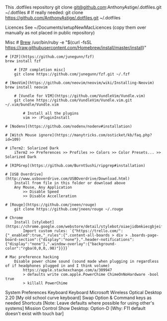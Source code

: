 This .dotfiles repository
	git clone git@github.com:AnthonyAstige/.dotfiles.git ~/.dotfiles
	# If really needed: git clone https://github.com/AnthonyAstige/.dotfiles.git ~/.dotfiles

Licences
    See ~/Documents/setupNewMacLicences (copy them over manually as not placed in public repository)

Misc
	# [Brew](https://brew.sh/)
	/usr/bin/ruby -e "$(curl -fsSL https://raw.githubusercontent.com/Homebrew/install/master/install)"

	# [FZF](https://github.com/junegunn/fzf)
	brew install fzf

        # [FZF completion misc]
        git clone https://github.com/junegunn/fzf.git ~/.fzf

	# [NeoVim](https://github.com/neovim/neovim/wiki/Installing-Neovim)
	brew install neovim

        # [Vundle for VIM](https://github.com/VundleVim/Vundle.vim)
        git clone https://github.com/VundleVim/Vundle.vim.git ~/.vim/bundle/Vundle.vim

            # Install all the plugins
            vim >> :PluginInstall

    # [Nodenv](https://github.com/nodenv/nodenv#installation)

    # [Witch Mouse ignore](https://manytricks.com/osticket/kb/faq.php?id=109)

    # iTerm2: Solarized Dark
        iTerm2 >> Preferences >> Profiles >> Colors >> Color Presets... >> Solarized Dark

    # [RIPGrep](https://github.com/BurntSushi/ripgrep#installation)

    # [USB Overdrive](http://www.usboverdrive.com/USBOverdrive/Download.html)
        Install from file in this folder or download above
        Any Mouse, Any Application
            >> Disable Speed
            >> Disable Accelleration

    # [Rouge](https://github.com/jneen/rouge)
        git clone https://github.com/jneen/rouge ~/.rouge

    # Chrome
        Install [stylebot](https://chrome.google.com/webstore/detail/stylebot/oiaejidbmkiecgbjeifoejpgmdaleoha)
            Import custom rules: `{"https://trello.com/":{"_enabled":true,"_rules":{".content-all-boards > div > .boards-page-board-section":{"display":"none"},".header-notifications":{"display":"none"},".window-overlay":{"background-color":"rgba(0,0,0,.98)"}}}}`

    # Mac preference hacking
        Disable power chime sound (sound made when plugging in regardless of if headphones plugged in and I think volume)
            https://apple.stackexchange.com/a/309947
            > defaults write com.apple.PowerChime ChimeOnNoHardware -bool true
            > killall PowerChime

System Preferences
	Keyboard
		Keyboard
			Microsoft Wireless Optical Desktop 2.20 [My old school curve keyboard]
				Swap Option & Command keys as needed
		Shortcuts [Note: Leave defaults where possible for using other's systems]
			Mission Control
				Show Desktop: Option-D [Why: F11 default doesn't exist with touch bar]
